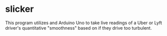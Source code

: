 # slicker
This program utilizes and Arduino Uno to take live readings of a Uber or Lyft driver's quantitative "smoothness" based on if they drive too turbulent.
